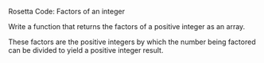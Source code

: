 Rosetta Code: Factors of an integer



Write a function that returns the factors of a positive integer as an array.

These factors are the positive integers by which the number being factored can be divided to yield a positive integer result.
